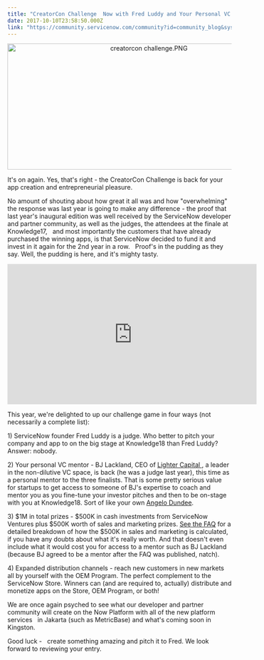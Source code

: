 ```yaml
---
title: "CreatorCon Challenge  Now with Fred Luddy and Your Personal VC Mentor"
date: 2017-10-10T23:58:50.000Z
link: "https://community.servicenow.com/community?id=community_blog&sys_id=894ee2addbd0dbc01dcaf3231f961944"
---
```

<p style="text-align: center;"><a href="https://www.servicenow.com/company/ventures/creatorcon-challenge.html"><img   alt="creatorcon challenge.PNG" class="image-1 jive-image" src="2ed2898edbd09f048c8ef4621f9619c0.iix" style="width: 620px; height: 283px;"/></a></p><p></p><p>It's on again. Yes, that's right - the CreatorCon Challenge is back for your app creation and entrepreneurial pleasure.</p><p></p><p>No amount of shouting about how great it all was and how "overwhelming" the response was last year is going to make any difference - the proof that last year's inaugural edition was well received by the ServiceNow developer and partner community, as well as the judges, the attendees at the finale at Knowledge17,   and most importantly the customers that have already purchased the winning apps, is that ServiceNow decided to fund it and invest in it again for the 2nd year in a row.   Proof's in the pudding as they say. Well, the pudding is here, and it's mighty tasty.</p><p style="text-align: center;"></p><p style="text-align: center;"><iframe frameborder="0" height="315" src="https://www.youtube.com/embed/tzqbmm9TLmg" width="560"> 
</iframe></p><p></p><p>This year, we're delighted to up our challenge game in four ways (not necessarily a complete list):</p><p></p><p>1) ServiceNow founder Fred Luddy is a judge. Who better to pitch your company and app to on the big stage at Knowledge18 than Fred Luddy? Answer: nobody.</p><p></p><p>2) Your personal VC mentor - BJ Lackland, CEO of <a title="ww.lightercapital.com/" href="https://www.lightercapital.com/">Lighter Capital </a>, a leader in the non-dilutive VC space, is back (he was a judge last year), this time as a personal mentor to the three finalists. That is some pretty serious value for startups to get access to someone of BJ's expertise to coach and mentor you as you fine-tune your investor pitches and then to be on-stage with you at Knowledge18. Sort of like your own <a title="ww.usatoday.com/story/sports/boxing/2016/06/04/muhammad-ali-angelo-dundee-bond/85357044/" href="https://www.usatoday.com/story/sports/boxing/2016/06/04/muhammad-ali-angelo-dundee-bond/85357044/">Angelo Dundee</a>.</p><p></p><p>3) $1M in total prizes - $500K in cash investments from ServiceNow Ventures plus $500K worth of sales and marketing prizes. <a title="ww.servicenow.com/content/dam/servicenow/other-documents/company/creatorcon-challenge-faq.pdf" href="https://www.servicenow.com/content/dam/servicenow/other-documents/company/creatorcon-challenge-faq.pdf">See the FAQ</a> for a detailed breakdown of how the $500K in sales and marketing is calculated, if you have any doubts about what it's really worth. And that doesn't even include what it would cost you for access to a mentor such as BJ Lackland (because BJ agreed to be a mentor after the FAQ was published, natch).</p><p></p><p>4) Expanded distribution channels - reach new customers in new markets all by yourself with the OEM Program. The perfect complement to the ServiceNow Store. Winners can (and are required to, actually) distribute and monetize apps on the Store, OEM Program, or both!</p><p></p><p>We are once again psyched to see what our developer and partner community will create on the Now Platform with all of the new platform services   in Jakarta (such as MetricBase) and what's coming soon in Kingston.</p><p></p><p>Good luck -   create something amazing and pitch it to Fred. We look forward to reviewing your entry.</p>